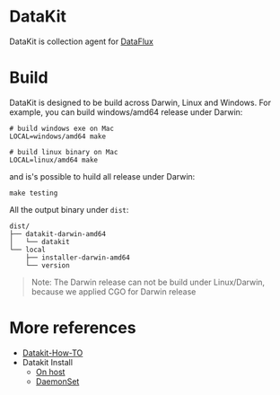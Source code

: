 # DataKit

DataKit is collection agent for [DataFlux](https://dataflux.cn/)

# Build

DataKit is designed to be build across Darwin, Linux and Windows. For example, you can build windows/amd64 release under Darwin:

```shell
# build windows exe on Mac
LOCAL=windows/amd64 make

# build linux binary on Mac
LOCAL=linux/amd64 make
```

and is's possible to huild all release under Darwin:

```shell
make testing
```

All the output binary under `dist`:

```
dist/
├── datakit-darwin-amd64
│   └── datakit
└── local
    ├── installer-darwin-amd64
    └── version
```

> Note: The Darwin release can not be build under Linux/Darwin, because we applied CGO for Darwin release

# More references

- [Datakit-How-TO](https://www.yuque.com/dataflux/datakit/datakit-how-to)
- Datakit Install
	- [On host](https://www.yuque.com/dataflux/datakit/datakit-install)
	- [DaemonSet](https://www.yuque.com/dataflux/datakit/datakit-daemonset-deploy)
